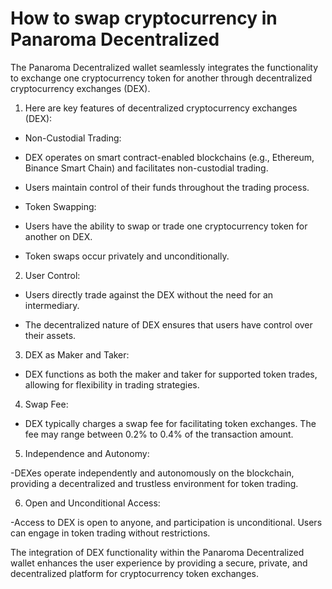 # How to swap cryptocurrency in Panaroma Decentralized

The Panaroma Decentralized wallet seamlessly integrates the functionality to exchange one cryptocurrency token for another through decentralized cryptocurrency exchanges (DEX). 

1. Here are key features of decentralized cryptocurrency exchanges (DEX): 

- Non-Custodial Trading: 

 - DEX operates on smart contract-enabled blockchains (e.g., Ethereum, Binance Smart Chain) and facilitates non-custodial trading. 

- Users maintain control of their funds throughout the trading process. 

- Token Swapping: 

- Users have the ability to swap or trade one cryptocurrency token for another on DEX. 

- Token swaps occur privately and unconditionally. 


2. User Control: 
  
- Users directly trade against the DEX without the need for an intermediary. 

- The decentralized nature of DEX ensures that users have control over their assets. 


3.  DEX as Maker and Taker: 

- DEX functions as both the maker and taker for supported token trades, allowing for flexibility in trading strategies. 


4. Swap Fee: 
- DEX typically charges a swap fee for facilitating token exchanges. The fee may range between 0.2% to 0.4% of the transaction amount. 

5. Independence and Autonomy: 

-DEXes operate independently and autonomously on the blockchain, providing a decentralized and trustless environment for token trading. 

6. Open and Unconditional Access: 

-Access to DEX is open to anyone, and participation is unconditional. Users can engage in token trading without restrictions. 

The integration of DEX functionality within the Panaroma Decentralized wallet enhances the user experience by providing a secure, private, and decentralized platform for cryptocurrency token exchanges. 

 